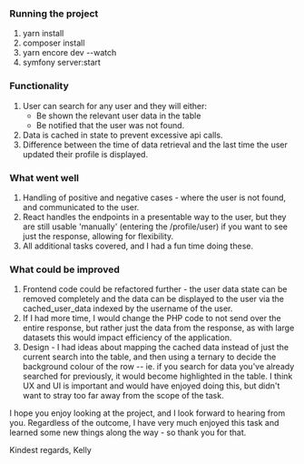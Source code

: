 ### Running the project

1. yarn install
2. composer install
3. yarn encore dev --watch
4. symfony server:start

### Functionality

1. User can search for any user and they will either:
    - Be shown the relevant user data in the table
    - Be notified that the user was not found.
2. Data is cached in state to prevent excessive api calls.
3. Difference between the time of data retrieval and the last time the user updated their profile is displayed.

### What went well
1. Handling of positive and negative cases - where the user is not found, and communicated to the user.
2. React handles the endpoints in a presentable way to the user, but they are still usable 'manually' (entering the /profile/user) if you want to see just the response, allowing for flexibility.
3. All additional tasks covered, and I had a fun time doing these.

### What could be improved
1. Frontend code could be refactored further - the user data state can be removed completely and the data can be displayed to the user via the cached_user_data indexed by the username of the user. 
2. If I had more time, I would change the PHP code to not send over the entire response, but rather just the data from the response, as with large datasets this would impact efficiency of the application.
3. Design - I had ideas about mapping the cached data instead of just the current search into the table, and then using a ternary to decide the background colour of the row -- ie. if you search for data you've already searched for previously, it would become highlighted in the table. I think UX and UI is important and would have enjoyed doing this, but didn't want to stray too far away from the scope of the task.

I hope you enjoy looking at the project, and I look forward to hearing from you. Regardless of the outcome, I have very much enjoyed this task and learned some new things along the way - so thank you for that.

Kindest regards,
Kelly
